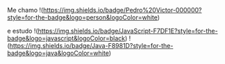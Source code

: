 Me chamo !(https://img.shields.io/badge/Pedro%20Victor-000000?style=for-the-badge&logo=person&logoColor=white)


e estudo 
!(https://img.shields.io/badge/JavaScript-F7DF1E?style=for-the-badge&logo=javascript&logoColor=black)
!(https://img.shields.io/badge/Java-F8981D?style=for-the-badge&logo=java&logoColor=white)

